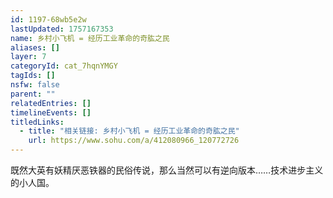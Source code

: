 ```yaml
---
id: 1197-68wb5e2w
lastUpdated: 1757167353
name: 乡村小飞机 = 经历工业革命的奇肱之民
aliases: []
layer: 7
categoryId: cat_7hqnYMGY
tagIds: []
nsfw: false
parent: ""
relatedEntries: []
timelineEvents: []
titledLinks:
  - title: "相关链接: 乡村小飞机 = 经历工业革命的奇肱之民"
    url: https://www.sohu.com/a/412080966_120772726
---
```


既然大英有妖精厌恶铁器的民俗传说，那么当然可以有逆向版本……技术进步主义的小人国。